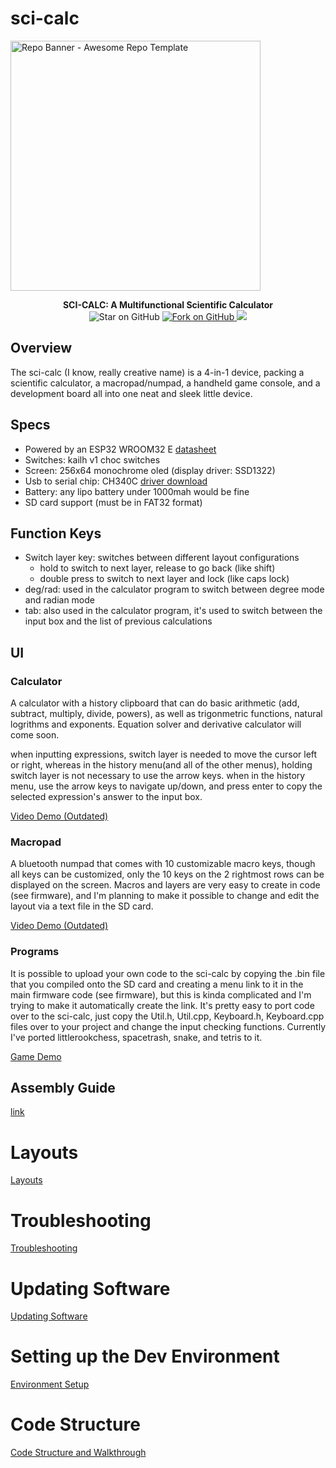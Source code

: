 # sci-calc
<a href="https://github.com/shaoxiongduan/sci-calc/">
<img height=400 alt="Repo Banner - Awesome Repo Template" src="https://github.com/user-attachments/assets/1d2f0c47-30ca-4eb9-b335-ce44204528ab"></img></a>


<p align="center">
  <b>SCI-CALC: A Multifunctional Scientific Calculator</b>


  <br>
    <img title="Star on GitHub" src="https://img.shields.io/github/stars/shaoxiongduan/sci-calc.svg?style=for-the-badge&label=Star&color=999999">
  <a href="https://github.com/shaoxiongduan/sci-calc/fork">
    <img title="Fork on GitHub" src="https://img.shields.io/github/forks/shaoxiongduan/sci-calc.svg?style=for-the-badge&label=Fork&color=999999">
  </a>
  
  <a href = "https://discord.gg/ZbaYb36wnn">
<img src = "https://img.shields.io/discord/1259252001003536645?style=for-the-badge&label=Discord&color=7289DA">
  </a>
</p> 




## Overview

The sci-calc (I know, really creative name) is a 4-in-1 device, packing a scientific calculator, a macropad/numpad, a handheld game console, and a development board all into one neat and sleek little device.

## Specs
- Powered by an ESP32 WROOM32 E [datasheet](www.espressif.com/sites/default/files/documentation/esp32-wroom-32e_esp32-wroom-32ue_datasheet_en.pdf)
- Switches: kailh v1 choc switches
- Screen: 256x64 monochrome oled (display driver: SSD1322)
- Usb to serial chip: CH340C [driver download](learn.sparkfun.com/tutorials/how-to-install-ch340-drivers/all)
- Battery: any lipo battery under 1000mah would be fine
- SD card support (must be in FAT32 format)

## Function Keys
- Switch layer key: switches between different layout configurations
  - hold to switch to next layer, release to go back (like shift)
  - double press to switch to next layer and lock (like caps lock)
- deg/rad: used in the calculator program to switch between degree mode and radian mode
- tab: also used in the calculator program, it's used to switch between the input box and the list of previous calculations
## UI
### Calculator
A calculator with a history clipboard that can do basic arithmetic (add, subtract, multiply, divide, powers), as well as trigonmetric functions, natural logrithms and exponents. Equation solver and derivative calculator will come soon.

when inputting expressions, switch layer is needed to move the cursor left or right, whereas in the history menu(and all of the other menus), holding switch layer is not necessary to use the arrow keys.
when in the history menu, use the arrow keys to navigate up/down, and press enter to copy the selected expression's answer to the input box.

[Video Demo (Outdated)](https://user-images.githubusercontent.com/46639847/219936733-cb611f87-4cae-4c7e-8eed-b2f6bcc909a7.mp4)

### Macropad

A bluetooth numpad that comes with 10 customizable macro keys, though all keys can be customized, only the 10 keys on the 2 rightmost rows can be displayed on the screen.
Macros and layers are very easy to create in code (see firmware), and I'm planning to make it possible to change and edit the layout via a text file in the SD card.

[Video Demo (Outdated)](https://user-images.githubusercontent.com/46639847/219937053-a5f0e39d-01d1-4069-9902-0d509ead685e.mp4)

### Programs

It is possible to upload your own code to the sci-calc by copying the .bin file that you compiled onto the SD card and creating a menu link to it in the main firmware code (see firmware), but this is kinda complicated and I'm trying to make it automatically create the link.
It's pretty easy to port code over to the sci-calc, just copy the Util.h, Util.cpp, Keyboard.h, Keyboard.cpp files over to your project and change the input checking functions.
Currently I've ported littlerookchess, spacetrash, snake, and tetris to it.

[Game Demo](docs/game_demo.md)

## Assembly Guide
[link](https://youtu.be/RY_riS_9hHA?si=YKYpsfk6U_JUeETe)


# Layouts

[Layouts](docs/layout.md)

# Troubleshooting
[Troubleshooting](docs/troubleshooting.md)

# Updating Software
[Updating Software](docs/updating_software.md)

# Setting up the Dev Environment
[Environment Setup](docs/environment_setup.md)

# Code Structure
[Code Structure and Walkthrough](docs/code_structure.md)
